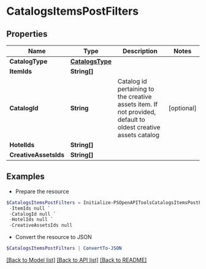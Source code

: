 # CatalogsItemsPostFilters
## Properties

Name | Type | Description | Notes
------------ | ------------- | ------------- | -------------
**CatalogType** | [**CatalogsType**](CatalogsType.md) |  | 
**ItemIds** | **String[]** |  | 
**CatalogId** | **String** | Catalog id pertaining to the creative assets item. If not provided, default to oldest creative assets catalog | [optional] 
**HotelIds** | **String[]** |  | 
**CreativeAssetsIds** | **String[]** |  | 

## Examples

- Prepare the resource
```powershell
$CatalogsItemsPostFilters = Initialize-PSOpenAPIToolsCatalogsItemsPostFilters  -CatalogType null `
 -ItemIds null `
 -CatalogId null `
 -HotelIds null `
 -CreativeAssetsIds null
```

- Convert the resource to JSON
```powershell
$CatalogsItemsPostFilters | ConvertTo-JSON
```

[[Back to Model list]](../README.md#documentation-for-models) [[Back to API list]](../README.md#documentation-for-api-endpoints) [[Back to README]](../README.md)

